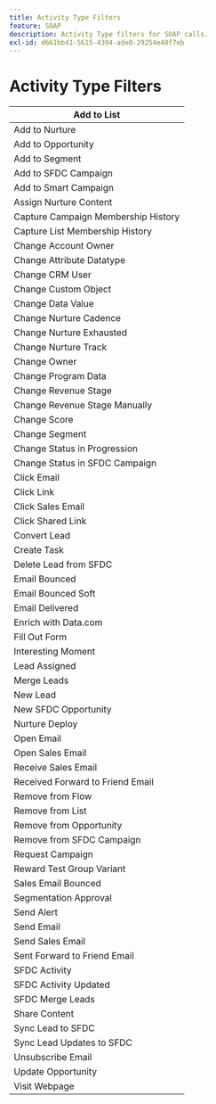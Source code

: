 ```yaml
---
title: Activity Type Filters
feature: SOAP
description: Activity Type filters for SOAP calls.
exl-id: d661bb41-5615-4394-ade0-29254e48f7eb
---
```

# Activity Type Filters

| Add to List                         |
|-------------------------------------|
| Add to Nurture                      |
| Add to Opportunity                  |
| Add to Segment                      |
| Add to SFDC Campaign                |
| Add to Smart Campaign               |
| Assign Nurture Content              |
| Capture Campaign Membership History |
| Capture List Membership History     |
| Change Account Owner                |
| Change Attribute Datatype           |
| Change CRM User                     |
| Change Custom Object                |
| Change Data Value                   |
| Change Nurture Cadence              |
| Change Nurture Exhausted            |
| Change Nurture Track                |
| Change Owner                        |
| Change Program Data                 |
| Change Revenue Stage                |
| Change Revenue Stage Manually       |
| Change Score                        |
| Change Segment                      |
| Change Status in Progression        |
| Change Status in SFDC Campaign      |
| Click Email                         |
| Click Link                          |
| Click Sales Email                   |
| Click Shared Link                   |
| Convert Lead                        |
| Create Task                         |
| Delete Lead from SFDC               |
| Email Bounced                       |
| Email Bounced Soft                  |
| Email Delivered                     |
| Enrich with Data.com                |
| Fill Out Form                       |
| Interesting Moment                  |
| Lead Assigned                       |
| Merge Leads                         |
| New Lead                            |
| New SFDC Opportunity                |
| Nurture Deploy                      |
| Open Email                          |
| Open Sales Email                    |
| Receive Sales Email                 |
| Received Forward to Friend Email    |
| Remove from Flow                    |
| Remove from List                    |
| Remove from Opportunity             |
| Remove from SFDC Campaign           |
| Request Campaign                    |
| Reward Test Group Variant           |
| Sales Email Bounced                 |
| Segmentation Approval               |
| Send Alert                          |
| Send Email                          |
| Send Sales Email                    |
| Sent Forward to Friend Email        |
| SFDC Activity                       |
| SFDC Activity Updated               |
| SFDC Merge Leads                    |
| Share Content                       |
| Sync Lead to SFDC                   |
| Sync Lead Updates to SFDC           |
| Unsubscribe Email                   |
| Update Opportunity                  |
| Visit Webpage                       |
